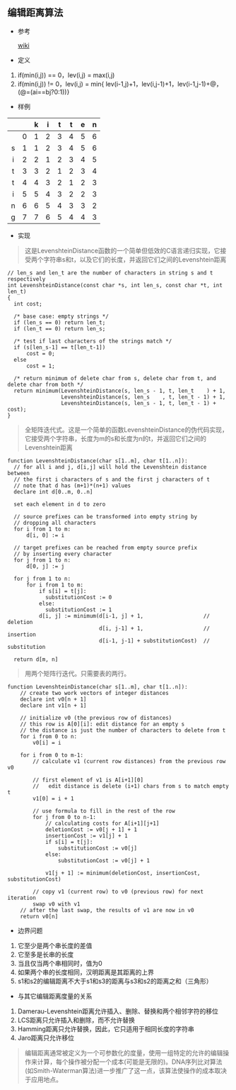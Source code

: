 ## 编辑距离算法

* 参考

  [wiki](https://en.wikipedia.org/wiki/Levenshtein_distance)

* 定义

1. if(min(i,j)) == 0，lev(i,j) = max(i,j)
2. if(min(i,j)) != 0，lev(i,j) = min{ lev(i-1,j)+1，lev(i,j-1)+1，lev(i-1,j-1)+@，(@=(ai==bj?0:1))}

* 样例

|  |  | k | i | t | t | e | n |
| :------:| :------:| :------:| :------:| :------:| :------:| :------:| :------:|
|  | 0 | 1 | 2 | 3 | 4 | 5 | 6 |
| s | 1 | 1 | 2 | 3 | 4 | 5 | 6 |
| i | 2 | 2 | 1 | 2 | 3 | 4 | 5 |
| t | 3 | 3 | 2 | 1 | 2 | 3 | 4 |
| t | 4 | 4 | 3 | 2 | 1 | 2 | 3 |
| i | 5 | 5 | 4 | 3 | 2 | 2 | 3 |
| n | 6 | 6 | 5 | 4 | 3 | 3 | 2 |
| g | 7 | 7 | 6 | 5 | 4 | 4 | 3 |

* 实现

> 这是LevenshteinDistance函数的一个简单但低效的C语言递归实现，它接受两个字符串s和t，以及它们的长度，并返回它们之间的Levenshtein距离

```
// len_s and len_t are the number of characters in string s and t respectively
int LevenshteinDistance(const char *s, int len_s, const char *t, int len_t)
{
  int cost;

  /* base case: empty strings */
  if (len_s == 0) return len_t;
  if (len_t == 0) return len_s;

  /* test if last characters of the strings match */
  if (s[len_s-1] == t[len_t-1])
      cost = 0;
  else
      cost = 1;

  /* return minimum of delete char from s, delete char from t, and delete char from both */
  return minimum(LevenshteinDistance(s, len_s - 1, t, len_t    ) + 1,
                 LevenshteinDistance(s, len_s    , t, len_t - 1) + 1,
                 LevenshteinDistance(s, len_s - 1, t, len_t - 1) + cost);
}
```

>全矩阵迭代式。这是一个简单的函数LevenshteinDistance的伪代码实现，它接受两个字符串，长度为m的s和长度为n的t，并返回它们之间的Levenshtein距离

```
function LevenshteinDistance(char s[1..m], char t[1..n]):
  // for all i and j, d[i,j] will hold the Levenshtein distance between
  // the first i characters of s and the first j characters of t
  // note that d has (m+1)*(n+1) values
  declare int d[0..m, 0..n]

  set each element in d to zero

  // source prefixes can be transformed into empty string by
  // dropping all characters
  for i from 1 to m:
      d[i, 0] := i

  // target prefixes can be reached from empty source prefix
  // by inserting every character
  for j from 1 to n:
      d[0, j] := j

  for j from 1 to n:
      for i from 1 to m:
          if s[i] = t[j]:
            substitutionCost := 0
          else:
            substitutionCost := 1
          d[i, j] := minimum(d[i-1, j] + 1,                   // deletion
                             d[i, j-1] + 1,                   // insertion
                             d[i-1, j-1] + substitutionCost)  // substitution

  return d[m, n]
```

>用两个矩阵行迭代。只需要表的两行。

```
function LevenshteinDistance(char s[1..m], char t[1..n]):
    // create two work vectors of integer distances
    declare int v0[n + 1]
    declare int v1[n + 1]

    // initialize v0 (the previous row of distances)
    // this row is A[0][i]: edit distance for an empty s
    // the distance is just the number of characters to delete from t
    for i from 0 to n:
        v0[i] = i

    for i from 0 to m-1:
        // calculate v1 (current row distances) from the previous row v0

        // first element of v1 is A[i+1][0]
        //   edit distance is delete (i+1) chars from s to match empty t
        v1[0] = i + 1

        // use formula to fill in the rest of the row
        for j from 0 to n-1:
            // calculating costs for A[i+1][j+1]
            deletionCost := v0[j + 1] + 1
            insertionCost := v1[j] + 1
            if s[i] = t[j]:
                substitutionCost := v0[j]
            else:
                substitutionCost := v0[j] + 1

            v1[j + 1] := minimum(deletionCost, insertionCost, substitutionCost)

        // copy v1 (current row) to v0 (previous row) for next iteration
        swap v0 with v1
    // after the last swap, the results of v1 are now in v0
    return v0[n]
```

* 边界问题

1. 它至少是两个串长度的差值
2. 它至多是长串的长度
3. 当且仅当两个串相同时，值为0
4. 如果两个串的长度相同，汉明距离是其距离的上界
5. s1和s2的编辑距离不大于s1和s3的距离与s3和s2的距离之和（三角形）


* 与其它编辑距离度量的关系

1. Damerau-Levenshtein距离允许插入、删除、替换和两个相邻字符的移位
2. LCS距离只允许插入和删除，而不允许替换
3. Hamming距离只允许替换，因此，它只适用于相同长度的字符串
4. Jaro距离只允许移位

> 编辑距离通常被定义为一个可参数化的度量，使用一组特定的允许的编辑操作来计算，每个操作被分配一个成本(可能是无限的)。DNA序列比对算法(如Smith-Waterman算法)进一步推广了这一点，该算法使操作的成本取决于应用地点。